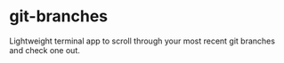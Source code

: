 # git-branches
Lightweight terminal app to scroll through your most recent git branches and check one out.
